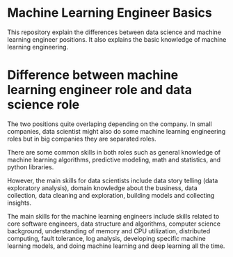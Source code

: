 # Machine Learning Engineer Basics
 This repository explain the differences between data science and machine learning engineer positions. It also explains the basic knowledge of machine learning engineering.

# Difference between machine learning engineer role and data science role
The two positions quite overlaping depending on the company. In small companies, data scientist might also do some machine learning engineering roles but in big companies they are separated roles.

There are some common skills in both roles such as general knowledge of machine learning algorithms, predictive modeling, math and statistics, and python libraries.

However, the main skills for data scientists include data story telling (data exploratory analysis), domain knowledge about the business, data collection, data cleaning and exploration, building models and collecting insights.

The main skills for the machine learning engineers include skills related to core software engineers, data structure and algorithms, computer science background, understanding of memory and CPU utilization, distributed computing, fault tolerance, log analysis, developing specific machine learning models, and doing machine learning and deep learning all the time.

